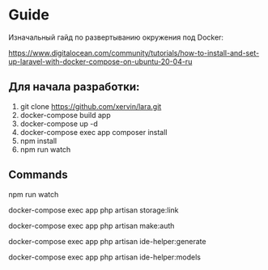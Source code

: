 # Guide

Изначальный гайд по развертыванию окружения под Docker: 

https://www.digitalocean.com/community/tutorials/how-to-install-and-set-up-laravel-with-docker-compose-on-ubuntu-20-04-ru

## Для начала разработки:

1. git clone https://github.com/xervin/lara.git
2. docker-compose build app
3. docker-compose up -d
4. docker-compose exec app composer install
5. npm install
6. npm run watch

## Commands

npm run watch

docker-compose exec app php artisan storage:link

docker-compose exec app php artisan make:auth

docker-compose exec app php artisan ide-helper:generate

docker-compose exec app php artisan ide-helper:models


